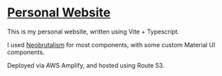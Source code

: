 # [Personal Website](https://yeunwook.kim/home/)

This is my personal website, written using Vite + Typescript.

I used [Neobrutalism](https://github.com/ekmas/neobrutalism-components) for most components, with some custom Material UI components.

Deployed via AWS Amplify, and hosted using Route 53.

